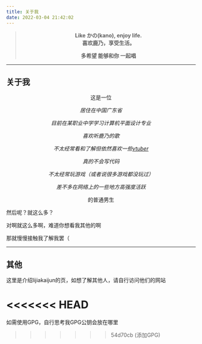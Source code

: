 ```yaml
---
title: 关于我
date: 2022-03-04 21:42:02
---
```

><p align="center"><b>Like かの(kano), enjoy life. <br />喜欢鹿乃，享受生活。<!--或者可以翻译为“像鹿乃一样享受生活”--></b></p>
>
><p align="center"><b>多希望 能够和你 一起唱</b></p>

---
<!--

> ~~此页面由于过于沙雕而在**2020年5月3日**重新写了一次~~
> 
> ~~2020.07.05计划重新写“关于我和网站”~~
> 
> 2020.12.06原文章变成独立一篇page
-->

## 关于我

<p align="center">这是一位</p>
<p align="center"><i>居住在中国广东省</i></p>
<p align="center"><i>目前在某职业中学学习计算机平面设计专业</i></p>
<p align="center"><i>喜欢听鹿乃的歌</i></p>
<p align="center"><i>不太经常看和了解但依然喜欢一些<a href="https://zh.moegirl.org.cn/虚拟UP主">vtuber</a></i></p>
<p align="center"><i>真的不会写代码</i></p>
<p align="center"><i>不太经常玩游戏（或者说很多游戏都没玩过）</i></p>
<p align="center"><i>差不多在网络上的一些地方高强度活跃</i></p>
<p align="center">的普通男生</p>

然后呢？就这么多？

对啊就这么多啊，难道你想看我其他的啊

那就慢慢接触我了解我罢（

<!--

### 5YC+5ZCs5Yir5Lq655qE6K+d6K+t

about.txt

这个页面所提及到的歌词对应的歌的英文名

我觉得吧，说出来，总比憋着好不是？-->

---

## 其他

这里是介绍lijiakaijun的页，如想了解其他人，请自行访问他们的网站

<<<<<<< HEAD
=======
如需使用GPG，自行思考我GPG公钥会放在哪里

>>>>>>> 54d70cb (添加GPG)
<script type = "text/javascript">
var len = 41,
rnd = Math.floor(Math.random() * len),
txt = new Array(len);
txt[0] = "I like Minecraft",
txt[1] = "我的世界",
txt[2] = "Minecraft",
txt[3] = "Windows 10",
txt[4] = "搭建于2019年9月14日10点08分",
txt[5] = "o(*￣▽￣*)ブ",
txt[6] = "苦力怕",
txt[7] = "Hello,World!",
txt[8] = "Windows",
txt[9] = "二次元",
txt[10] = "注意到B站上的GIF动画吗",
txt[11] = "- _ -",
txt[12] = "What are you doing?",
txt[13] = "Nyan Cat",
txt[14] = "初音未来!",
txt[15] = "QwQ",
txt[16] = "需要交换友链吗?",
txt[17] = "病名は愛だった",
txt[18] = "Creeper?",
txt[19] = "按F12后看看我~",
txt[20] = "复制这段内容后打开百度网盘手机App，操作更方便哦&nbsp;链接:https://pan.baidu.com/s/1SAlMf_4-hdbUJtIIPSapjQ&nbsp;提取码:5l1x",
txt[21] = "复制这段内容后打开百度网盘手机App，操作更方便哦&nbsp;链接:https://pan.baidu.com/s/1HqHjZGiwdKNJnXpcFLBYow&nbsp;提取码:f7fd",
txt[22] = "复制这段内容后打开百度网盘手机App，操作更方便哦&nbsp;链接:https://pan.baidu.com/s/15qPPQH9L-9KeBzVILmiSZA&nbsp;提取码:3s1t",
txt[23] = "再继续刷新几次，你可能会看到一些奇奇怪怪的东西了~o(´^｀)o",
txt[24] = "实话说......百度网盘这限速也太......",
txt[25] = "但是百度网盘也要恰饭的嘛~",
txt[26] = "awsl",
txt[27] = "单推鹿乃，真的！不信？不信就算了",
txt[28] = "Miku~",
txt[29] = "咕咕咕",
txt[30] = "https://www.bilibili.com/video/av86889971",
txt[31] = "DD?",
txt[32] = "「yuanfen」",
txt[33] = "",
txt[34] = "https://lijiajunljj.github.io/posts/53744.html",
txt[35] = "100元对于我来说......QwQ",
txt[36] = "https://lijiajunljj.github.io/others/",
txt[37] = "未完成なまま飛び込もう(不成熟的我们 就此跳入了新世界) 約束のドアを開けて(推开约定的门扉) 眩しい笑顔になれ(绽放灿烂的笑颜)",
txt[38] = "我永远单推鹿乃！（指花寄女子祭中的鹿乃）",
txt[39] = "我永远单推鹿乃！（指live2d唱见鹿）",
txt[40] = "ddlc",
txt[41] = "心 惊 肉 跳 文 学 部",
console.log(txt[rnd]) 
</script>